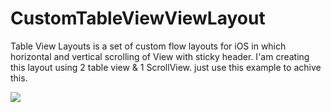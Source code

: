 # CustomTableViewViewLayout

Table View Layouts is a set of custom flow layouts for iOS in which horizontal and vertical scrolling of View with sticky header.
I'am creating this layout using 2 table view & 1 ScrollView. 
just use this example to achive this.


![](https://user-images.githubusercontent.com/17400992/45593835-6aac7280-b9ac-11e8-9ada-1170f103161b.gif)

